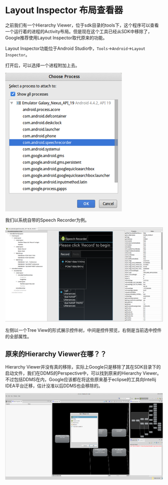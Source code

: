 # Layout Inspector 布局查看器

之前我们有一个Hierarchy Viewer，位于sdk目录的tools下，这个程序可以查看一个运行着的进程的Activity布局。但是现在这个工具已经从SDK中移除了，Google推荐使用Layout Inspector取代原来的功能。

Layout Inspector功能位于Android Studio中，`Tools`->`Android`->`Layout Inspector`。

打开后，可以选择一个进程附加上去。

![](res/1.png)

我们以系统自带的Speech Recorder为例。

![](res/2.png)

左侧以一个Tree View的形式展示控件树，中间是控件预览，右侧是当前选中控件的全部属性。

## 原来的Hierarchy Viewer在哪？？

Hierarchy Viewer并没有真的移除，实际上Google只是移除了其在SDK目录下的启动文件，我们在DDMS的Perspective中，可以找到原来的Hierarchy Viewer。不过包括DDMS在内，Google应该都在将这些原来基于eclipse的工具向Intellij IDEA平台迁移，估计没准以后DDMS也会移除的。

![](res/3.png)
